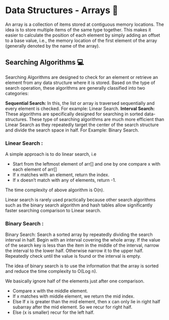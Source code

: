 # Data Structures - Arrays 🧮

An array is a collection of items stored at contiguous memory locations. The idea is to store multiple items of the same type together. This makes it easier to calculate the position of each element by simply adding an offset to a base value, i.e., the memory location of the first element of the array (generally denoted by the name of the array).

## Searching Algorithms 💻

Searching Algorithms are designed to check for an element or retrieve an element from any data structure where it is stored. Based on the type of search operation, these algorithms are generally classified into two categories:

<b>Sequential Search:</b> In this, the list or array is traversed sequentially and every element is checked. For example: Linear Search.
<b>Interval Search:</b> These algorithms are specifically designed for searching in sorted data-structures. These type of searching algorithms are much more efficient than Linear Search as they repeatedly target the center of the search structure and divide the search space in half. For Example: Binary Search.

### Linear Search :
A simple approach is to do linear search, i.e

<ul>
<li>Start from the leftmost element of arr[] and one by one compare x with each element of arr[]</li>
<li>If x matches with an element, return the index.</li>
<li>If x doesn’t match with any of elements, return -1.</li>
</ul>

The time complexity of above algorithm is O(n).

Linear search is rarely used practically because other search algorithms such as the binary search algorithm and hash tables allow significantly faster searching comparison to Linear search.

### Binary Search :

Binary Search: Search a sorted array by repeatedly dividing the search interval in half. Begin with an interval covering the whole array. If the value of the search key is less than the item in the middle of the interval, narrow the interval to the lower half. Otherwise narrow it to the upper half. Repeatedly check until the value is found or the interval is empty.

The idea of binary search is to use the information that the array is sorted and reduce the time complexity to O(Log n).

We basically ignore half of the elements just after one comparison.
<ul>
<li>Compare x with the middle element.</li>
<li>If x matches with middle element, we return the mid index.</li>
<li>Else If x is greater than the mid element, then x can only lie in right half subarray after the mid element. So we recur for right half.</li>
<li>Else (x is smaller) recur for the left half.</li>
</ul>
